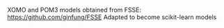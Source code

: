 XOMO and POM3 models obtained from FSSE: https://github.com/ginfung/FSSE
Adapted to become scikit-learn models